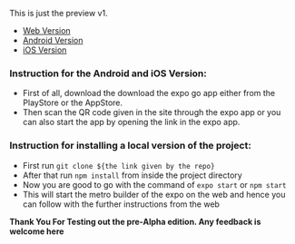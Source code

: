 This is just the preview v1.

- [Web Version](https://apni-geet.netlify.app/)
- [Android Version](https://expo.dev/@ankan2002/apni-geet)
- [iOS Version](https://expo.dev/@ankan2002/apni-geet)

### Instruction for the Android and iOS Version:

- First of all, download the download the expo go app either from the PlayStore or the AppStore.
- Then scan the QR code given in the site through the expo app or you can also start the app by opening the link in the expo app.

### Instruction for installing a local version of the project:

- First run `git clone ${the link given by the repo}`
- After that run `npm install` from inside the project directory
- Now you are good to go with the command of `expo start` or `npm start`
- This will start the metro builder of the expo on the web and hence you can follow with the further instructions from the web


**Thank You For Testing out the pre-Alpha edition. Any feedback is welcome here**
